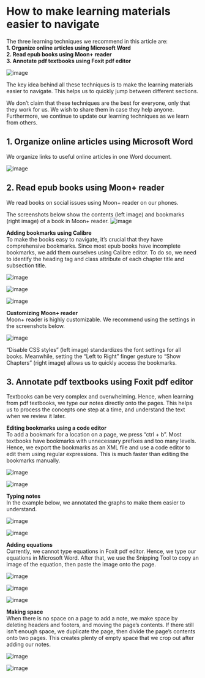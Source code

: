 # How to make learning materials easier to navigate

The three learning techniques we recommend in this article are:  
**1. Organize online articles using Microsoft Word**  
**2. Read epub books using Moon+ reader**  
**3. Annotate pdf textbooks using Foxit pdf editor**  

![image](https://github.com/maximilian-ho/articles/assets/94465856/6aab0512-eb3a-4c1d-af42-2f162b14d4b5)

The key idea behind all these techniques is to make the learning materials easier to navigate. This helps us to quickly jump between different sections.

We don’t claim that these techniques are the best for everyone, only that they work for us. We wish to share them in case they help anyone. Furthermore, we continue to update our learning techniques as we learn from others.

## 1. Organize online articles using Microsoft Word
We organize links to useful online articles in one Word document.

![image](https://github.com/maximilian-ho/articles/assets/94465856/3273b2eb-266c-4253-a21c-0d12694a2383)

## 2. Read epub books using Moon+ reader
We read books on social issues using Moon+ reader on our phones.

The screenshots below show the contents (left image) and bookmarks (right image) of a book in Moon+ reader.
![image](https://github.com/maximilian-ho/articles/assets/94465856/ece7d129-9521-4f59-b5d1-8806ec5f9c7d)

**Adding bookmarks using Calibre**  
To make the books easy to navigate, it’s crucial that they have comprehensive bookmarks. Since most epub books have incomplete bookmarks, we add them ourselves using Calibre editor. To do so, we need to identify the heading tag and class attribute of each chapter title and subsection title.

![image](https://github.com/maximilian-ho/articles/assets/94465856/2a6cb95c-e884-42ae-bb3c-c34f18776095)

![image](https://github.com/maximilian-ho/articles/assets/94465856/82c01ebb-9bfa-4480-940a-7016f41cdae2)

![image](https://github.com/maximilian-ho/articles/assets/94465856/159d10c9-38ec-4649-9af7-d94c6aa695ed)

**Customizing Moon+ reader**  
Moon+ reader is highly customizable. We recommend using the settings in the screenshots below.

![image](https://github.com/maximilian-ho/articles/assets/94465856/d4aca8d2-e08a-49d1-92e9-675a9669c06a)

“Disable CSS styles” (left image) standardizes the font settings for all books. Meanwhile, setting the “Left to Right” finger gesture to “Show Chapters” (right image) allows us to quickly access the bookmarks.

## 3. Annotate pdf textbooks using Foxit pdf editor
Textbooks can be very complex and overwhelming. Hence, when learning from pdf textbooks, we type our notes directly onto the pages. This helps us to process the concepts one step at a time, and understand the text when we review it later.

**Editing bookmarks using a code editor**  
To add a bookmark for a location on a page, we press “ctrl + b”. Most textbooks have bookmarks with unnecessary prefixes and too many levels. Hence, we export the bookmarks as an XML file and use a code editor to edit them using regular expressions. This is much faster than editing the bookmarks manually.

![image](https://github.com/maximilian-ho/articles/assets/94465856/133a6a7d-6f76-41fe-bebe-800c1311e384)

![image](https://github.com/maximilian-ho/articles/assets/94465856/d52f681d-6728-499f-8f11-14cddd967abd)

**Typing notes**  
In the example below, we annotated the graphs to make them easier to understand.

![image](https://github.com/maximilian-ho/articles/assets/94465856/ca903895-b81d-4ee5-9cd1-3718362ea5af)

![image](https://github.com/maximilian-ho/articles/assets/94465856/37665f38-b802-45f5-87fe-cb5a138552f3)

**Adding equations**  
Currently, we cannot type equations in Foxit pdf editor. Hence, we type our equations in Microsoft Word. After that, we use the Snipping Tool to copy an image of the equation, then paste the image onto the page.

![image](https://github.com/maximilian-ho/articles/assets/94465856/64f7d36f-e23e-4f9b-b76d-3d8bcf741c23)

![image](https://github.com/maximilian-ho/articles/assets/94465856/2cd5c31d-2a0f-4e40-ad1e-d0b17cb8181e)

![image](https://github.com/maximilian-ho/articles/assets/94465856/a4fd5658-b101-4141-b8e5-fa3d4aaa0646)

**Making space**  
When there is no space on a page to add a note, we make space by deleting headers and footers, and moving the page’s contents. If there still isn’t enough space, we duplicate the page, then divide the page’s contents onto two pages. This creates plenty of empty space that we crop out after adding our notes.

![image](https://github.com/maximilian-ho/articles/assets/94465856/79d2071e-9561-4f88-913d-0b3814d3df6d) 

![image](https://github.com/maximilian-ho/articles/assets/94465856/248cec69-cb40-44fa-91c1-25a4ea48bf99)  

